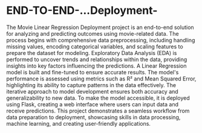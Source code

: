 # END-TO-END-...Deployment-

The Movie Linear Regression Deployment project is an end-to-end solution for analyzing and predicting outcomes using movie-related data. The process begins with comprehensive data preprocessing, including handling missing values, encoding categorical variables, and scaling features to prepare the dataset for modeling. Exploratory Data Analysis (EDA) is performed to uncover trends and relationships within the data, providing insights into key factors influencing the predictions.
A Linear Regression model is built and fine-tuned to ensure accurate results. The model's performance is assessed using metrics such as R² and Mean Squared Error, highlighting its ability to capture patterns in the data effectively. The iterative approach to model development ensures both accuracy and generalizability to new data.
To make the model accessible, it is deployed using Flask, creating a web interface where users can input data and receive predictions. This project demonstrates a seamless workflow from data preparation to deployment, showcasing skills in data processing, machine learning, and creating user-friendly applications.
